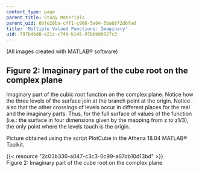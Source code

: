 ```yaml
---
content_type: page
parent_title: Study Materials
parent_uid: 6bfe28ba-cff1-c966-5e04-5bab872d6fad
title: 'Multiple Valued Functions: Imaginary'
uid: 797bd6d8-a21c-c74d-b145-97bbb00827c3
---
```


(All images created with MATLAB® software)

Figure 2: Imaginary part of the cube root on the complex plane
--------------------------------------------------------------

Imaginary part of the cubic root function on the complex plane. Notice how the three levels of the surface join at the branch point at the origin. Notice also that the other crossings of levels occur in different places for the real and the imaginary parts. Thus, for the full surface of values of the function (i.e.: the surface in four dimensions given by the mapping from z to z1/3), the only point where the levels touch is the origin.

Picture obtained using the script PlotCube in the Athena 18.04 MATLAB® Toolkit.

{{< resource "2c03b336-a047-c3c3-0c99-a67db10d13bd" >}}  
Figure 2: Imaginary part of the cube root on the complex plane